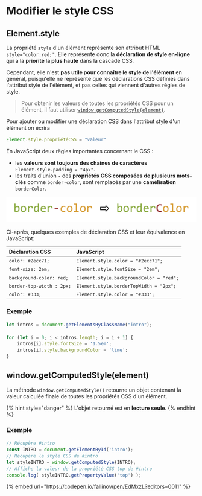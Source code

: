 # Modifier le style CSS

## Element.style

La propriété `style` d'un élément représente son attribut HTML `style="color:red;"`.  Elle représente donc la **déclaration de style en-ligne** qui a la **priorité la plus haute** dans la cascade CSS.

Cependant, elle n'est **pas utile pour connaître le style de l'élément** en général, puisqu'elle ne représente que les déclarations CSS définies dans l'attribut style de l'élément, et pas celles qui viennent d'autres règles de style.

> Pour obtenir les valeurs de toutes les propriétés CSS pour un élément, il faut utiliser [`window.getComputedStyle(element)`](modifier-le-style-css.md#window-getcomputedstyle-element).

Pour ajouter ou modifier une déclaration CSS dans l'attribut style d'un élément on écrira

```javascript
Element.style.propriétéCSS = "valeur"
```

En JavaScript deux règles importantes concernant le CSS :

* les **valeurs sont toujours des chaines de caractères** `Element.style.padding = "4px"`. 
* les traits d'union `-` des **propriétés CSS composées de plusieurs mots-clés** comme `border-color`, sont remplacés par une **camélisation** `borderColor`.

![Cam&#xE9;lisation des propri&#xE9;t&#xE9;s CSS](../../.gitbook/assets/image%20%283%29.png)

Ci-après, quelques exemples de déclaration CSS et leur équivalence en JavaScript:

| Déclaration CSS | JavaScript |
| :--- | :--- |
| `color: #2ecc71;` | `Element.style.color = "#2ecc71";` |
| `font-size: 2em;` | `Element.style.fontSize = "2em";` |
| `background-color: red;` | `Element.style.backgroundColor = "red";` |
| `border-top-width : 2px;` | `Element.style.borderTopWidth = "2px";` |
| `color: #333;` | `Element.style.color = "#333";` |

### Exemple

```javascript
let intros = document.getElementsByClassName("intro");

for (let i = 0; i < intros.length; i = i + 1) {
    intros[i].style.fontSize = '1.5em';
    intros[i].style.backgroundColor = 'lime';
}
```

## window.getComputedStyle\(element\)

La méthode `window.getComputedStyle()` retourne un objet contenant la valeur calculée finale de toutes les propriétés CSS d'un élément.

{% hint style="danger" %}
L'objet retourné est en **lecture seule**.
{% endhint %}

### Exemple

```javascript
// Récupère #intro
const INTRO = document.getElementById('intro');
// Récupère le style CSS de #intro
let styleINTRO = window.getComputedStyle(INTRO);
// Affiche la valeur de la propriété CSS top de #intro
console.log( styleINTRO.getPropertyValue('top') );
```

{% embed url="https://codepen.io/fallinov/pen/EdMxzL?editors=0011" %}



